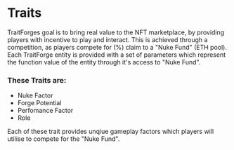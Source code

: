 # Traits 

TraitForges goal is to bring real value to the NFT marketplace, by providing players with incentive to play and interact. This is achieved through a competition, as players compete for (%) claim to a "Nuke Fund" (ETH pool). Each TraitForge entity is provided with a set of parameters which represent the function value of the entity through it's access to "Nuke Fund".

###  These Traits are: 

- Nuke Factor 
- Forge Potential 
- Perfomance Factor
- Role 

Each of these trait provides unqiue gameplay factors which players will utilise to compete for the "Nuke Fund". 
